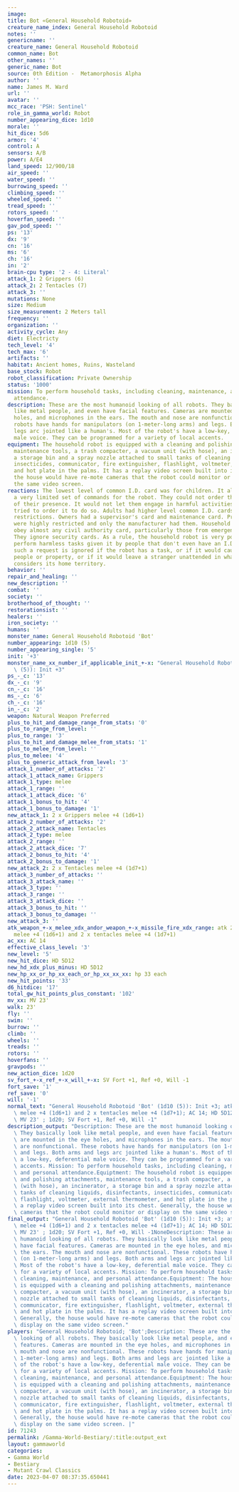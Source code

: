 ```yaml
---
image: 
title: Bot «General Household Robotoid»
creature_name_index: General Household Robotoid
notes: ''
genericname: ''
creature_name: General Household Robotoid
common_name: Bot
other_names: ''
generic_name: Bot
source: 0th Edition -  Metamorphosis Alpha
author: ''
name: James M. Ward
url: ''
avatar: ''
mcc_race: 'PSH: Sentinel'
role_in_gamma_world: Robot
number_appearing_dice: 1d10
morale: ''
hit_dice: 5d6
armor: '4'
control: A
sensors: A/B
power: A/E4
land_speed: 12/900/18
air_speed: ''
water_speed: ''
burrowing_speed: ''
climbing_speed: ''
wheeled_speed: ''
tread_speed: ''
rotors_speed: ''
hoverfan_speed: ''
gav_pod_speed: ''
ps: '13'
dx: '9'
cn: '16'
ms: '6'
ch: '16'
in: '2'
brain-cpu type: '2 - 4: Literal'
attack_1: 2 Grippers (6)
attack_2: 2 Tentacles (7)
attack_3: ''
mutations: None
size: Medium
size_measurement: 2 Meters tall
frequency: ''
organization: ''
activity_cycle: Any
diet: Electricty
tech_level: '4'
tech_max: '6'
artifacts: ''
habitat: Ancient homes, Ruins, Wasteland
base_stock: Robot
robot_classification: Private Ownership
status: '1000'
mission: To perform household tasks, including cleaning, maintenance, and personal
  attendance.
description: These are the most humanoid looking of all robots. They basically look
  like metal people, and even have facial features. Cameras are mounted in the eye
  holes, and microphones in the ears. The mouth and nose are nonfunctional. These
  robots have hands for manipulators (on 1-meter-long arms) and legs. Both arms and
  legs arc jointed like a human's. Most of the robot's have a low-key, deferential
  male voice. They can be programmed for a variety of local accents.
equipment: The household robot is equipped with a cleaning and polishing attachments,
  maintenance tools, a trash compacter, a vacuum unit (with hose), an incinerator,
  a storage bin and a spray nozzle attached to small tanks of cleaning liquids, disinfectants,
  insecticides, communicator, fire extinguisher, flashlight, voltmeter, external thermometer,
  and hot plate in the palms. It has a replay video screen built into its chest. Generally,
  the house would have re-mote cameras that the robot could monitor or display on
  the same video screen.
reactions: The lowest level of common I.D. card was for children. It allowed them
  a very limited set of commands for the robot. They could not order the robot out
  of their presence. It would not let them engage in harmful activities, even if they
  tried to order it to do so. Adults had higher level common I.D. cards without these
  restrictions. Owners had a supervisor's card and maintenance card. Programmers cards
  were highly restricted and only the manufacturer had them. Household robots would
  obey almost any civil authority card, particularly those from emergency services.
  They ignore security cards. As a rule, the household robot is very polite and will
  perform harmless tasks given it by people that don't even have an I.D. card. However,
  such a request is ignored if the robot has a task, or if it would cause harm to
  people or property, or if it would leave a stranger unattended in what the robot
  considers its home territory.
behavior: ''
repair_and_healing: ''
new_description: ''
combat: ''
society: ''
brotherhood_of_thought: ''
restorationsist: ''
healers: ''
iron_society: ''
humans: ''
monster_name: General Household Robotoid 'Bot'
number_appearing: 1d10 (5)
number_appearing_single: '5'
init: '+3'
monster_name_xx_number_if_applicable_init_+-x: "General Household Robotoid 'Bot' (1d10\
  \ (5)): Init +3"
ps_-_c: '13'
dx_-_c: '9'
cn_-_c: '16'
ms_-_c: '6'
ch_-_c: '16'
in_-_c: '2'
weapon: Natural Weapon Preferred
plus_to_hit_and_damage_range_from_stats: '0'
plus_to_range_from_level: ''
plus_to_range: '3'
plus_to_hit_and_damage_melee_from_stats: '1'
plus_to_melee_from_level: ''
plus_to_melee: '4'
plus_to_generic_attack_from_level: '3'
attack_1_number_of_attacks: '2'
attack_1_attack_name: Grippers
attack_1_type: melee
attack_1_range: ''
attack_1_attack_dice: '6'
attack_1_bonus_to_hit: '4'
attack_1_bonus_to_damage: '1'
new_attack_1: 2 x Grippers melee +4 (1d6+1)
attack_2_number_of_attacks: '2'
attack_2_attack_name: Tentacles
attack_2_type: melee
attack_2_range: ''
attack_2_attack_dice: '7'
attack_2_bonus_to_hit: '4'
attack_2_bonus_to_damage: '1'
new_attack_2: 2 x Tentacles melee +4 (1d7+1)
attack_3_number_of_attacks: ''
attack_3_attack_name: ''
attack_3_type: ''
attack_3_range: ''
attack_3_attack_dice: ''
attack_3_bonus_to_hit: ''
attack_3_bonus_to_damage: ''
new_attack_3: ''
atk_weapon_+-x_melee_xdx_andor_weapon_+-x_missile_fire_xdx_range: atk 2 x grippers
  melee +4 (1d6+1) and 2 x tentacles melee +4 (1d7+1)
ac_xx: AC 14
effective_class_level: '3'
new_level: '5'
new_hit_dice: HD 5D12
new_hd_xdx_plus_minus: HD 5D12
new_hp_xx_or_hp_xx_each_or_hp_xx_xx_xx: hp 33 each
new_hit_points: '33'
d6_hitdice: '17'
total_gw_hit_points_plus_constant: '102'
mv_xx: MV 23'
walk: 23'
fly: ''
swim: ''
burrow: ''
climb: ''
wheels: ''
treads: ''
rotors: ''
hoverfans: ''
gravpods: ''
new_action_dice: 1d20
sv_fort_+-x_ref_+-x_will_+-x: SV Fort +1, Ref +0, Will -1
fort_save: '1'
ref_save: '0'
will: '-1'
normal_text: "General Household Robotoid 'Bot' (1d10 (5)): Init +3; atk 2 x grippers\
  \ melee +4 (1d6+1) and 2 x tentacles melee +4 (1d7+1); AC 14; HD 5D12 hp 33 each;\
  \ MV 23' ; 1d20; SV Fort +1, Ref +0, Will -1"
description_output: "Description: These are the most humanoid looking of all robots.\
  \ They basically look like metal people, and even have facial features. Cameras\
  \ are mounted in the eye holes, and microphones in the ears. The mouth and nose\
  \ are nonfunctional. These robots have hands for manipulators (on 1-meter-long arms)\
  \ and legs. Both arms and legs arc jointed like a human's. Most of the robot's have\
  \ a low-key, deferential male voice. They can be programmed for a variety of local\
  \ accents. Mission: To perform household tasks, including cleaning, maintenance,\
  \ and personal attendance.Equiptment: The household robot is equipped with a cleaning\
  \ and polishing attachments, maintenance tools, a trash compacter, a vacuum unit\
  \ (with hose), an incinerator, a storage bin and a spray nozzle attached to small\
  \ tanks of cleaning liquids, disinfectants, insecticides, communicator, fire extinguisher,\
  \ flashlight, voltmeter, external thermometer, and hot plate in the palms. It has\
  \ a replay video screen built into its chest. Generally, the house would have re-mote\
  \ cameras that the robot could monitor or display on the same video screen."
final_output: "General Household Robotoid 'Bot' (1d10 (5)): Init +3; atk 2 x grippers\
  \ melee +4 (1d6+1) and 2 x tentacles melee +4 (1d7+1); AC 14; HD 5D12 hp 33 each;\
  \ MV 23' ; 1d20; SV Fort +1, Ref +0, Will -1NoneDescription: These are the most\
  \ humanoid looking of all robots. They basically look like metal people, and even\
  \ have facial features. Cameras are mounted in the eye holes, and microphones in\
  \ the ears. The mouth and nose are nonfunctional. These robots have hands for manipulators\
  \ (on 1-meter-long arms) and legs. Both arms and legs arc jointed like a human's.\
  \ Most of the robot's have a low-key, deferential male voice. They can be programmed\
  \ for a variety of local accents. Mission: To perform household tasks, including\
  \ cleaning, maintenance, and personal attendance.Equiptment: The household robot\
  \ is equipped with a cleaning and polishing attachments, maintenance tools, a trash\
  \ compacter, a vacuum unit (with hose), an incinerator, a storage bin and a spray\
  \ nozzle attached to small tanks of cleaning liquids, disinfectants, insecticides,\
  \ communicator, fire extinguisher, flashlight, voltmeter, external thermometer,\
  \ and hot plate in the palms. It has a replay video screen built into its chest.\
  \ Generally, the house would have re-mote cameras that the robot could monitor or\
  \ display on the same video screen."
players: "General Household Robotoid; 'Bot';Description: These are the most humanoid\
  \ looking of all robots. They basically look like metal people, and even have facial\
  \ features. Cameras are mounted in the eye holes, and microphones in the ears. The\
  \ mouth and nose are nonfunctional. These robots have hands for manipulators (on\
  \ 1-meter-long arms) and legs. Both arms and legs arc jointed like a human's. Most\
  \ of the robot's have a low-key, deferential male voice. They can be programmed\
  \ for a variety of local accents. Mission: To perform household tasks, including\
  \ cleaning, maintenance, and personal attendance.Equiptment: The household robot\
  \ is equipped with a cleaning and polishing attachments, maintenance tools, a trash\
  \ compacter, a vacuum unit (with hose), an incinerator, a storage bin and a spray\
  \ nozzle attached to small tanks of cleaning liquids, disinfectants, insecticides,\
  \ communicator, fire extinguisher, flashlight, voltmeter, external thermometer,\
  \ and hot plate in the palms. It has a replay video screen built into its chest.\
  \ Generally, the house would have re-mote cameras that the robot could monitor or\
  \ display on the same video screen. |"
id: 71243
permalink: /Gamma-World-Bestiary/:title:output_ext
layout: gammaworld
categories:
- Gamma World
- Bestiary
- Mutant Crawl Classics
date: 2023-04-07 08:37:35.650441
---
```

